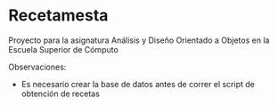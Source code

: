 # Recetamesta

Proyecto para la asignatura Análisis y Diseño Orientado a Objetos en la Escuela Superior de Cómputo

Observaciones:
* Es necesario crear la base de datos antes de correr el script de obtención de recetas
